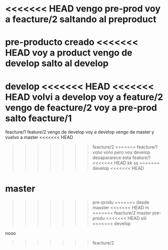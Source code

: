 <<<<<<< HEAD
vengo pre-prod voy a feacture/2
saltando al preproduct
=======
pre-producto creado
<<<<<<< HEAD
voy a product vengo de develop
salto al develop
=======
develop
<<<<<<< HEAD
<<<<<<< HEAD
volvi a develop voy a feature/2
vengo de feacture/2 voy a pre-prod
salto feacture/1
=======
feacture/1
feature/2
vengo de develop voy a develop
vengo de master y vuelvo a master
<<<<<<< HEAD
>>>>>>> feacture/2
=======
feacture/1
volvi
volvi pero voy develop desapararece esta
>>>>>>> feature/1
<<<<<<< HEAD
kk
ss
=======
>>>>>>> develop
<<<<<<< HEAD

master
=======
>>>>>>> pre-produ
=======
desde masster
<<<<<<< HEAD
m
=======
>>>>>>> feacture/2
>>>>>>> master
>>>>>>> pre-produ
<<<<<<< HEAD
siii
=======
>>>>>>> develop


nooo
>>>>>>> feacture/2
